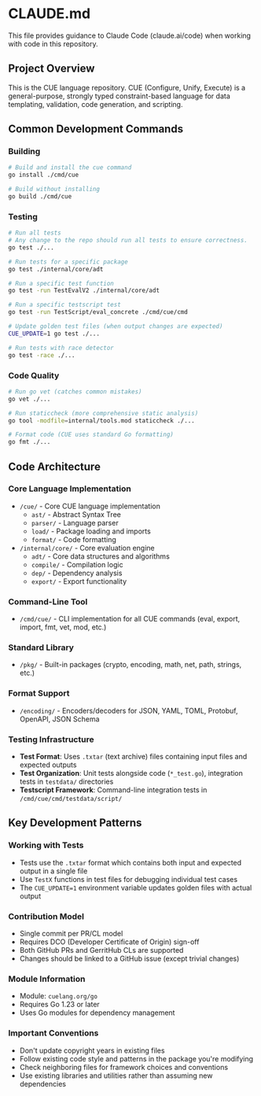 # CLAUDE.md

This file provides guidance to Claude Code (claude.ai/code) when working with code in this repository.

## Project Overview

This is the CUE language repository. CUE (Configure, Unify, Execute) is a general-purpose, strongly typed constraint-based language for data templating, validation, code generation, and scripting.

## Common Development Commands

### Building
```bash
# Build and install the cue command
go install ./cmd/cue

# Build without installing
go build ./cmd/cue
```

### Testing

```bash
# Run all tests
# Any change to the repo should run all tests to ensure correctness.
go test ./...

# Run tests for a specific package
go test ./internal/core/adt

# Run a specific test function
go test -run TestEvalV2 ./internal/core/adt

# Run a specific testscript test
go test -run TestScript/eval_concrete ./cmd/cue/cmd

# Update golden test files (when output changes are expected)
CUE_UPDATE=1 go test ./...

# Run tests with race detector
go test -race ./...
```

### Code Quality
```bash
# Run go vet (catches common mistakes)
go vet ./...

# Run staticcheck (more comprehensive static analysis)
go tool -modfile=internal/tools.mod staticcheck ./...

# Format code (CUE uses standard Go formatting)
go fmt ./...
```

## Code Architecture

### Core Language Implementation
- `/cue/` - Core CUE language implementation
  - `ast/` - Abstract Syntax Tree
  - `parser/` - Language parser
  - `load/` - Package loading and imports
  - `format/` - Code formatting
- `/internal/core/` - Core evaluation engine
  - `adt/` - Core data structures and algorithms
  - `compile/` - Compilation logic
  - `dep/` - Dependency analysis
  - `export/` - Export functionality

### Command-Line Tool
- `/cmd/cue/` - CLI implementation for all CUE commands (eval, export, import, fmt, vet, mod, etc.)

### Standard Library
- `/pkg/` - Built-in packages (crypto, encoding, math, net, path, strings, etc.)

### Format Support
- `/encoding/` - Encoders/decoders for JSON, YAML, TOML, Protobuf, OpenAPI, JSON Schema

### Testing Infrastructure
- **Test Format**: Uses `.txtar` (text archive) files containing input files and expected outputs
- **Test Organization**: Unit tests alongside code (`*_test.go`), integration tests in `testdata/` directories
- **Testscript Framework**: Command-line integration tests in `/cmd/cue/cmd/testdata/script/`

## Key Development Patterns

### Working with Tests
- Tests use the `.txtar` format which contains both input and expected output in a single file
- Use `TestX` functions in test files for debugging individual test cases
- The `CUE_UPDATE=1` environment variable updates golden files with actual output

### Contribution Model
- Single commit per PR/CL model
- Requires DCO (Developer Certificate of Origin) sign-off
- Both GitHub PRs and GerritHub CLs are supported
- Changes should be linked to a GitHub issue (except trivial changes)

### Module Information
- Module: `cuelang.org/go`
- Requires Go 1.23 or later
- Uses Go modules for dependency management

### Important Conventions
- Don't update copyright years in existing files
- Follow existing code style and patterns in the package you're modifying
- Check neighboring files for framework choices and conventions
- Use existing libraries and utilities rather than assuming new dependencies